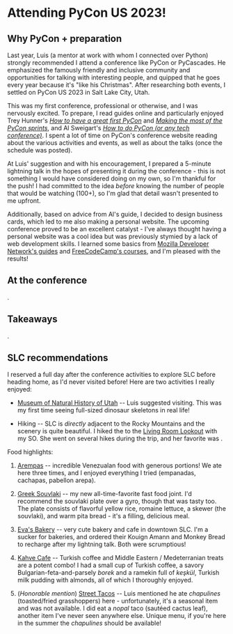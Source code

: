 # Attending PyCon US 2023!

## Why PyCon + preparation

Last year, Luis (a mentor at work with whom I connected over Python) strongly recommended I attend a conference like PyCon or PyCascades.  He emphasized the famously friendly and inclusive community and opportunities for talking with interesting people, and quipped that he goes every year because it's "like his Christmas".  After researching both events, I settled on PyCon US 2023 in Salt Lake City, Utah.

This was my first conference, professional or otherwise, and I was nervously excited.  To prepare, I read guides online and particularly enjoyed Trey Hunner's [*How to have a great first PyCon*](https://treyhunner.com/2018/04/how-to-make-the-most-of-your-first-pycon/) and [*Making the most of the PyCon sprints*](https://treyhunner.com/2019/04/making-the-most-of-the-pycon-sprints/), and Al Sweigart's [*How to do PyCon (or any tech conference)*](https://automatetheboringstuff.com/how-to-do-pycon.html).  I spent a lot of time on PyCon's conference website reading about the various activities and events, as well as about the talks (once the schedule was posted).

At Luis' suggestion and with his encouragement, I prepared a 5-minute lightning talk in the hopes of presenting it during the conference - this is not something I would have considered doing on my own, so I'm thankful for the push!  I had committed to the idea *before* knowing the number of people that would be watching (100+), so I'm glad that detail wasn't presented to me upfront.  

Additionally, based on advice from Al's guide, I decided to design business cards, which led to me also making a personal website.  The upcoming conference proved to be an excellent catalyst - I've always thought having a personal website was a cool idea but was previously stymied by a lack of web development skills.  I learned some basics from [Mozilla Developer Network's guides](https://developer.mozilla.org/en-US/docs/Learn) and [FreeCodeCamp's courses](https://www.freecodecamp.org/), and I'm pleased with the results!


## At the conference

.


## Takeaways

.


## SLC recommendations

I reserved a full day after the conference activities to explore SLC before heading home, as I'd never visited before!  Here are two activities I really enjoyed:

- [Museum of Natural History of Utah](https://nhmu.utah.edu/) -- Luis suggested visiting.  This was my first time seeing full-sized dinosaur skeletons in real life!

- Hiking -- SLC is *directly* adjacent to the Rocky Mountains and the scenery is quite beautiful.  I hiked the to the [Living Room Lookout](https://www.alltrails.com/trail/us/utah/the-living-room-lookout-trail) with my SO.  She went on several hikes during the trip, and her favorite was []().

Food highlights:

1. [Arempas](https://www.arempas.com/) -- incredible Venezualan food with generous portions!  We ate here three times, and I enjoyed everything I tried (empanadas, cachapas, pabellon arepa).

2. [Greek Souvlaki](https://www.greeksouvlaki.com/) -- my new all-time-favorite fast food joint.  I'd recommend the souvlaki plate over a gyro, though that was tasty too.  The plate consists of flavorful yellow rice, romaine lettuce, a skewer (the souvlaki), and warm pita bread - it's a filling, delicious meal.

3. [Eva's Bakery](https://www.evasbakeryslc.com/) -- very cute bakery and cafe in downtown SLC.  I'm a sucker for bakeries, and ordered their Kouign Amann and Monkey Bread to recharge after my lightning talk.  Both were scrumptious!

4. [Kahve Cafe](https://www.kahvecafeslc.com/) -- Turkish coffee and Middle Eastern / Medeterranian treats are a potent combo!  I had a small cup of Turkish coffee, a savory Bulgarian-feta-and-parsely *borek* and a ramekin full of *keşkül*, Turkish milk pudding with almonds, all of which I thoroughly enjoyed.

5. (*Honorable mention*) [Street Tacos](https://streettacosut.com/) -- Luis mentioned he ate *chapulines* (toasted/fried grasshoppers) here - unfortunately, it's a seasonal item and was not available.  I did eat a *nopal* taco (sautéed cactus leaf), another item I've never seen anywhere else.  Unique menu, if you're here in the summer the *chapulines* should be available!